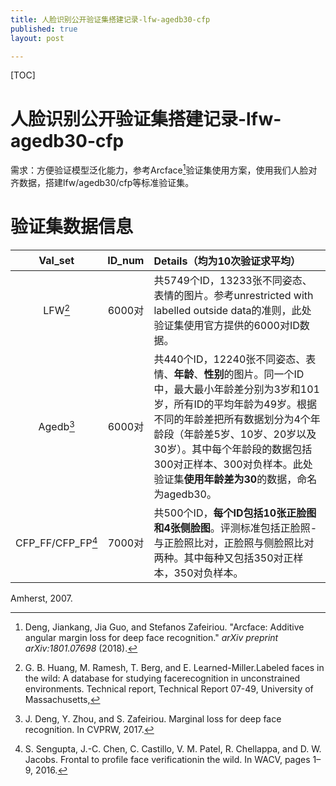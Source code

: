```yaml
---
title: 人脸识别公开验证集搭建记录-lfw-agedb30-cfp
published: true
layout: post

---
```


[TOC]

#  人脸识别公开验证集搭建记录-lfw-agedb30-cfp

需求：方便验证模型泛化能力，参考Arcface[^1]验证集使用方案，使用我们人脸对齐数据，搭建lfw/agedb30/cfp等标准验证集。

# 验证集数据信息

| Val_set | ID_num | Details（均为10次验证求平均）                                          |
| :-----: | :----: | :----------------------------------------------------------- |
|   LFW[^2]   | 6000对 | 共5749个ID，13233张不同姿态、表情的图片。参考unrestricted with labelled outside data的准则，此处验证集使用官方提供的6000对ID数据。 |
| Agedb[^3] | 6000对 | 共440个ID，12240张不同姿态、表情、**年龄**、**性别**的图片。同一个ID中，最大最小年龄差分别为3岁和101岁，所有ID的平均年龄为49岁。根据不同的年龄差把所有数据划分为4个年龄段（年龄差5岁、10岁、20岁以及30岁）。其中每个年龄段的数据包括300对正样本、300对负样本。此处验证集**使用年龄差为30**的数据，命名为agedb30。 |
| CFP_FF/CFP_FP[^4] | 7000对 | 共500个ID，**每个ID包括10张正脸图和4张侧脸图**。评测标准包括正脸照-与正脸照比对，正脸照与侧脸照比对两种。其中每种又包括350对正样本，350对负样本。 |







[^1]: Deng, Jiankang, Jia Guo, and Stefanos Zafeiriou. "Arcface: Additive angular margin loss for deep face recognition." *arXiv preprint arXiv:1801.07698* (2018).
[^2]: G. B. Huang, M. Ramesh, T. Berg, and E. Learned-Miller.Labeled faces in the wild: A database for studying facerecognition in unconstrained environments. Technical report, Technical Report 07-49, University of Massachusetts,

Amherst, 2007. 
[^3]: J. Deng, Y. Zhou, and S. Zafeiriou. Marginal loss for deep face recognition. In CVPRW, 2017.
[^4]: S. Sengupta, J.-C. Chen, C. Castillo, V. M. Patel, R. Chellappa, and D. W. Jacobs. Frontal to profile face verificationin the wild. In WACV, pages 1–9, 2016.
